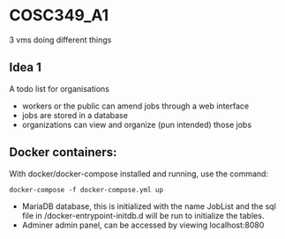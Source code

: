 # COSC349_A1

3 vms doing different things

## Idea 1

A todo list for organisations

- workers or the public can amend jobs through a web interface
- jobs are stored in a database
- organizations can view and organize (pun intended) those jobs

## Docker containers:

With docker/docker-compose installed and running, use the command:

    docker-compose -f docker-compose.yml up

- MariaDB database, this is initialized with the name JobList and
  the sql file in /docker-entrypoint-initdb.d will be run to initialize
  the tables.
- Adminer admin panel, can be accessed by viewing localhost:8080
